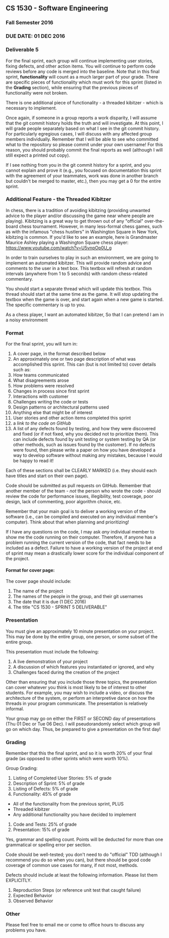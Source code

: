 ## CS 1530 - Software Engineering
### Fall Semester 2016

### DUE DATE: 01 DEC 2016

### Deliverable 5

For the final sprint, each group will continue implementing user stories, fixing defects, and other action items.  You will continue to perform code reviews before any code is merged into the baseline.  Note that in this final sprint, __functionality__ will count as a much larger part of your grade.  There are specific pieces of functionality which must work for this sprint (listed in the __Grading__ section), while ensuring that the previous pieces of functionality were not broken.

There is one additional piece of functionality - a threaded kibitzer - which is necessary to implement.

Once again, if someone in a group reports a work disparity, I will assume that the git commit history holds the truth and will investigate. At this point, I will grade people separately based on what I see in the git commit history.  For particularly egregious cases, I will discuss with any affected group members individually.  Remember that I will be able to see who committed what to the repository so please commit under your own username! For this reason, you should probably commit the final reports as well (although I will still expect a printed out copy).

If I see nothing from you in the git commit history for a sprint, and you cannot explain and prove it (e.g., you focused on documentation this sprint with the agreement of your teammates, work was done in another branch but couldn't be merged to master, etc.), then you may get a 0 for the entire sprint.

### Additional Feature - the Threaded Kibitzer

In chess, there is a tradition of avoiding kibitzing (providing unwanted advice to the player and/or discussing the game near where people are playing).  Kibitzing is a great way to get thrown out of any "official" over-the-board chess tournament.  However, in many less-formal chess games, such as with the infamous "chess hustlers" in Washington Square in New York, kibitzing is common.  If you'd like to see an example, here is Grandmaster Maurice Ashley playing a Washington Square chess player: https://www.youtube.com/watch?v=U5vnpOp0U_g

In order to train ourselves to play in such an environment, we are going to implement an automated kibitzer.  This will provide random advice and comments to the user in a text box.  This textbox will refresh at random intervals (anywhere from 1 to 5 seconds) with random chess-related commentary.

You should start a separate thread which will update this textbox.  This thread should start at the same time as the game.  It will stop updating the textbox when the game is over, and start again when a new game is started.  The specific commentary is up to you.

As a chess player,
I want an automated kibitzer,
So that I can pretend I am in a noisy environment

### Format

For the final sprint, you will turn in:

1. A cover page, in the format described below
2. An approximately one or two page description of what was accomplished this sprint. This can (but is not limited to) cover details such as:
  1. How teams communicated
  1. What disagreements arose
  1. How problems were resolved
  1. Changes in process since first sprint
  1. Interactions with customer
  1. Challenges writing the code or tests
  1. Design patterns or architectural patterns used
  1. Anything else that might be of interest
3. User stories and other action items completed this sprint
4. a *link to the code on GitHub*
6. A list of any defects found by testing, and how they were discovered and fixed (or if not fixed, why you decided not to prioritize them). This can include defects found by unit testing or system testing by QA (or other methods, such as issues found by the customer). If no defects were found, then please write a paper on how you have developed a way to develop software without making any mistakes, because I would be happy to read it!

Each of these sections shall be CLEARLY MARKED (i.e. they should each have titles and start on their own page).

Code should be submitted as pull requests on GitHub.  Remember that another member of the team - *not* the person who wrote the code - should review the code for performance issues, illegibility, test coverage, poor design, lack of commenting, poor algorithm choice, etc. 

Remember that your main goal is to deliver a working version of the software (i.e., can be compiled and executed on any individual member's computer).  Think about that when planning and prioritizing!

If I have any questions on the code, I may ask *any* individual member to show me the code running on their computer.  Therefore, if anyone has a problem running the current version of the code, that fact needs to be included as a defect.  Failure to have a working version of the project at end of sprint may mean a drastically lower score for the individual component of the project.

#### Format for cover page:

The cover page should include:

1. The name of the project
1. The names of the people in the group, and their git usernames
1. The date that it is due (1 DEC 2016)
1. The title "CS 1530 - SPRINT 5 DELIVERABLE"

### Presentation

You must give an approximately 10 minute presentation on your project.  This may be done by the entire group, one person, or some subset of the entire group.

This presentation must include the following:

1. A live demonstration of your project
2. A discussion of which features you instantiated or ignored, and why
3. Challenges faced during the creation of the project

Other than ensuring that you include those three topics, the presentation can cover whatever you think is most likely to be of interest to other students.  For example, you may wish to include a video, or discuss the architecture of the system, or perform an interpretive dance on how the threads in your program communicate.  The presentation is relatively informal.

Your group may go on either the FIRST or SECOND day of presentations (Thu 01 Dec or Tue 06 Dec).  I will pseudorandomly select which group will go on which day.  Thus, be prepared to give a presentation on the first day!

### Grading

Remember that this the final sprint, and so it is worth 20% of your final grade (as opposed to other sprints which were worth 10%).

Group Grading:

1. Listing of Completed User Stories: 5% of grade
1. Description of Sprint: 5% of grade
1. Listing of Defects: 5% of grade
1. Functionality: 45% of grade
  * All of the functionality from the previous sprint, PLUS
  * Threaded kibitzer
  * Any additional functionality you have decided to implement
1. Code and Tests: 25% of grade
1. Presentation: 15% of grade

Yes, grammar and spelling count. Points will be deducted for more than one grammatical or spelling error per section.

Code should be well-tested; you don't need to do "official" TDD (although I recommend you do so when you can), but there should be good code coverage of common use cases for many, if not most, methods.

Defects should include at least the following information.  Please list them EXPLICITLY.

1. Reproduction Steps (or reference unit test that caught failure)
1. Expected Behavior
1. Observed Behavior

### Other

Please feel free to email me or come to office hours to discuss any problems you have.
